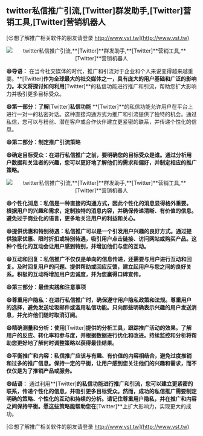 ## **twitter私信推广引流,**[Twitter]**群发助手,**[Twitter]**营销工具,**[Twitter]**营销机器人**

[😍想了解推广相关软件的朋友请登录 http://www.vst.tw](http://www.vst.tw)

 <center><img src="https://vst.tw/MP4/tuiguang/png/3.png" alt="twitter私信推广引流,**[Twitter]**群发助手,**[Twitter]**营销工具,**[Twitter]**营销机器人"></center>

**😄导语：**
在当今社交媒体的时代，推广和引流对于企业和个人来说变得越来越重要。**[Twitter]**作为全球最大的社交媒体之一，具有庞大的用户基础和广泛的影响力。本文将探讨如何利用**[Twitter]**的私信功能进行推广和引流，帮助您扩大影响力并吸引更多目标受众。

**😄第一部分：了解**[Twitter]**私信功能**
**[Twitter]**的私信功能允许用户在平台上进行一对一的私密对话。这种直接沟通方式为推广和引流提供了独特的机会。通过私信，您可以与粉丝、潜在客户或合作伙伴建立更紧密的联系，并传递个性化的信息。

**😄第二部分：制定推广引流策略**

**😄确定目标受众：在进行私信推广之前，要明确您的目标受众是谁。通过分析用户数据和关注者的兴趣，您可以更好地了解他们的需求和偏好，并制定相应的推广策略。**

 <center><img src="https://vst.tw/MP4/tuiguang/png/7.png" alt="twitter私信推广引流,**[Twitter]**群发助手,**[Twitter]**营销工具,**[Twitter]**营销机器人"></center>

**😄个性化消息：私信是一种直接的沟通方式，因此个性化的消息显得格外重要。根据用户的兴趣和需求，定制独特的消息内容，并确保传递清晰、有价值的信息。避免过于商业化的语言，更多地关注用户的利益和关心。**

**😄提供优惠和特别待遇：私信推广可以是一个引发用户兴趣的良好方式。通过提供独家优惠、限时折扣或特别待遇，吸引用户点击链接、访问网站或购买产品。这种个性化的互动会让用户感到特别，并增加他们与您的互动。**

**😄互动和回复：私信推广不仅仅是单向的信息传递，还需要与用户进行互动和回复。及时回复用户的问题、提供帮助或回应反馈，建立起用户与您之间的良好关系。积极的互动将增加用户忠诚度，并为您赢得口碑宣传。**

**😄第三部分：最佳实践和注意事项**

**😄尊重用户隐私：在进行私信推广时，确保遵守用户隐私政策和法规。尊重用户的选择，避免发送垃圾邮件或滥用私信功能。只向那些明确表示兴趣的用户发送消息，并允许他们随时取消订阅。**

**😄精确测量和分析：使用**[Twitter]**提供的分析工具，跟踪推广活动的效果。了解用户的反应、转化率和参与度，并根据数据进行优化和改进。持续监控和分析将帮助您更好地了解何时调整策略以获得最佳结果。**

**😄平衡推广和内容：私信推广应该与有趣、有价值的内容相结合，避免过度推销和过多的推广信息。保持一定的平衡，让用户感到您关注他们的兴趣和需求，而不仅仅是为了推销产品或服务。**

**😄结语：**
通过利用**[Twitter]**的私信功能进行推广和引流，您可以建立更紧密的联系，传递个性化的信息，并吸引更多目标受众。然而，成功的私信推广需要制定明确的策略、个性化的互动和持续的分析。请记住尊重用户隐私，并在推广和内容之间保持平衡。愿这些策略能帮助您在**[Twitter]**上扩大影响力，实现更大的成功。

[😍想了解推广相关软件的朋友请登录 http://www.vst.tw](http://www.vst.tw)




